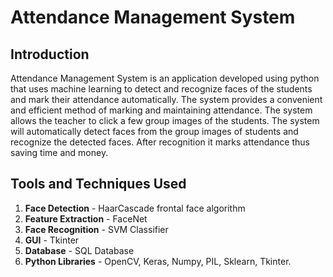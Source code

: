 # Attendance Management System

## Introduction
Attendance Management System is an application developed using python that uses
machine learning to detect and recognize faces of the students and mark their attendance automatically. 
The system provides a convenient and efficient method of
marking and maintaining attendance. The system allows the teacher to click a few
group images of the students. The system will automatically detect faces from the
group images of students and recognize the detected faces. After recognition it
marks attendance thus saving time and money.

## Tools and Techniques Used
1. **Face Detection** - HaarCascade frontal face algorithm
2. **Feature Extraction** - FaceNet
3. **Face Recognition** - SVM Classifier
4. **GUI** - Tkinter 
5. **Database** - SQL Database
6. **Python Libraries** - OpenCV, Keras, Numpy, PIL, Sklearn, Tkinter.

